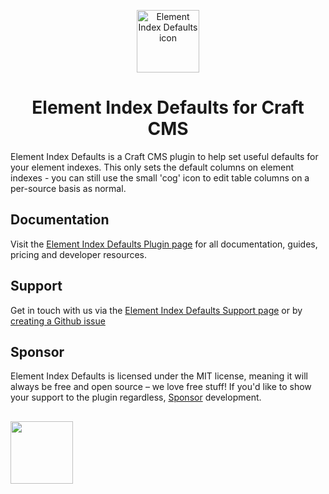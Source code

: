 <p align="center"><img src="https://verbb.imgix.net/plugins/element-index-defaults/element-index-defaults-icon.svg" width="100" height="100" alt="Element Index Defaults icon"></p>
<h1 align="center">Element Index Defaults for Craft CMS</h1>

Element Index Defaults is a Craft CMS plugin to help set useful defaults for your element indexes. This only sets the default columns on element indexes - you can still use the small 'cog' icon to edit table columns on a per-source basis as normal.

## Documentation
Visit the [Element Index Defaults Plugin page](https://verbb.io/craft-plugins/element-index-defaults) for all documentation, guides, pricing and developer resources.

## Support
Get in touch with us via the [Element Index Defaults Support page](https://verbb.io/craft-plugins/element-index-defaults/support) or by [creating a Github issue](https://github.com/verbb/element-index-defaults/issues)

## Sponsor
Element Index Defaults is licensed under the MIT license, meaning it will always be free and open source – we love free stuff! If you'd like to show your support to the plugin regardless, [Sponsor](https://github.com/sponsors/verbb) development.

<h2></h2>

<a href="https://verbb.io" target="_blank">
    <img width="100" src="https://verbb.io/assets/img/verbb-pill.svg">
</a>

